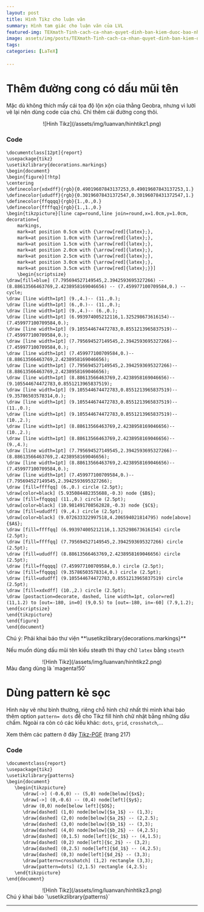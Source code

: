 ```yaml
---
layout: post
title: Hình Tikz cho luận văn 
summary: Hình tam giác cho luận văn của LVL
featured-img: TEXmath-Tinh-cach-ca-nhan-quyet-dinh-ban-kiem-duoc-bao-nhieu-tien.jpg
image: assets/img/posts/TEXmath-Tinh-cach-ca-nhan-quyet-dinh-ban-kiem-duoc-bao-nhieu-tien.jpg_sm.jpg
tags: 
categories: [LaTeX]

---
```

# Thêm đường cong có dấu mũi tên

Mặc dù không thích mấy cái tọa độ lộn xộn của thằng Geobra, nhưng vì lười vẽ lại nên dùng code của chú. Chỉ thêm cái đường cong thôi.

<div align="center" markdown="1">
![Hinh Tikz](/assets/img/luanvan/hinhtikz1.png)
</div>

### Code

```
\documentclass[12pt]{report}
\usepackage{tikz}
\usetikzlibrary{decorations.markings}
\begin{document}
\begin{figure}[!htp]
\centering
\definecolor{xdxdff}{rgb}{0.49019607843137253,0.49019607843137253,1.}
\definecolor{ududff}{rgb}{0.30196078431372547,0.30196078431372547,1.}
\definecolor{ffqqqq}{rgb}{1.,0.,0.}
\definecolor{ffffqq}{rgb}{1.,1.,0.}
\begin{tikzpicture}[line cap=round,line join=round,x=1.0cm,y=1.0cm, decoration={
    markings,
    mark=at position 0.5cm with {\arrow[red]{latex};},
	mark=at position 1.0cm with {\arrow[red]{latex};},
	mark=at position 1.5cm with {\arrow[red]{latex};},
	mark=at position 2.0cm with {\arrow[red]{latex};},
	mark=at position 2.5cm with {\arrow[red]{latex};},
	mark=at position 3.0cm with {\arrow[red]{latex};},
    mark=at position 3.5cm with {\arrow[red]{latex};}}]
    \begin{scriptsize}
\draw[fill=blue] (7.795694527149545,2.3942593695327266) -- (8.88613566463769,2.4238958169046656) -- (7.459977100709584,0.) -- cycle;
\draw [line width=1pt] (9.,4.)-- (11.,0.);
\draw [line width=1pt] (6.,0.)-- (11.,0.);
\draw [line width=1pt] (9.,4.)-- (6.,0.);
\draw [line width=1pt] (6.993974005212116,1.325298673616154)-- (7.459977100709584,0.);
\draw [line width=1pt] (9.105544674472783,0.8551213965837519)-- (7.459977100709584,0.);
\draw [line width=1pt] (7.795694527149545,2.3942593695327266)-- (7.459977100709584,0.);
\draw [line width=1pt] (7.459977100709584,0.)-- (8.88613566463769,2.4238958169046656);
\draw [line width=1pt] (7.795694527149545,2.3942593695327266)-- (8.88613566463769,2.4238958169046656);
\draw [line width=1pt] (8.88613566463769,2.4238958169046656)-- (9.105544674472783,0.8551213965837519);
\draw [line width=1pt] (9.105544674472783,0.8551213965837519)-- (9.35786503578314,0.);
\draw [line width=1pt] (9.105544674472783,0.8551213965837519)-- (11.,0.);
\draw [line width=1pt] (9.105544674472783,0.8551213965837519)-- (10.,2.);
\draw [line width=1pt] (8.88613566463769,2.4238958169046656)-- (10.,2.);
\draw [line width=1pt] (8.88613566463769,2.4238958169046656)-- (9.,4.);
\draw [line width=1pt] (7.795694527149545,2.3942593695327266)-- (8.88613566463769,2.4238958169046656);
\draw [line width=1pt] (8.88613566463769,2.4238958169046656)-- (7.459977100709584,0.);
\draw [line width=1pt] (7.459977100709584,0.)-- (7.795694527149545,2.3942593695327266);
\draw [fill=ffffqq] (6.,0.) circle (2.5pt);
\draw[color=black] (5.935084482355688,-0.3) node {$B$};
\draw [fill=ffqqqq] (11.,0.) circle (2.5pt);
\draw[color=black] (10.981491708562828,-0.3) node {$C$};
\draw [fill=ududff] (9.,4.) circle (2.5pt);
\draw[color=black] (9.072633322997518,4.206594021814795) node[above] {$A$};
\draw [fill=ffffqq] (6.993974005212116,1.325298673616154) circle (2.5pt);
\draw [fill=ffffqq] (7.795694527149545,2.3942593695327266) circle (2.5pt);
\draw [fill=ududff] (8.88613566463769,2.4238958169046656) circle (2.5pt);
\draw [fill=ffqqqq] (7.459977100709584,0.) circle (2.5pt);
\draw [fill=ffqqqq] (9.35786503578314,0.) circle (2.5pt);
\draw [fill=ududff] (9.105544674472783,0.8551213965837519) circle (2.5pt);
\draw [fill=xdxdff] (10.,2.) circle (2.5pt);
\draw [postaction=decorate, dashed, line width=1pt, color=red] (11,1.2) to [out=-180, in=0] (9,0.5) to [out=-180, in=-60] (7.9,1.2);
\end{scriptsize}
\end{tikzpicture}
\end{figure}
\end{document}
``` 


<div class="alert note" markdown="1">
Chú ý: Phải khai báo thư viện **\usetikzlibrary{decorations.markings}**
</div>

Nếu muốn dùng dấu mũi tên kiểu steath thì thay chữ `latex` bằng `steath`

<div align="center" markdown="1">
![Hinh Tikz](/assets/img/luanvan/hinhtikz2.png)
</div>

<div class="alert note" markdown="1">
Màu đang dùng là `magenta!50` 
</div>

# Dùng pattern kẻ sọc

Hình này vẽ như bình thường, riêng chỗ hình chữ nhất thì mình khai báo thêm option `pattern= dots` để cho Tikz fill hình chữ nhật bằng những dấu chấm. Ngoài ra còn có các kiểu khác: `dots`, `grid`, `crosshatch`,... 

Xem thêm các pattern ở đây [Tikz-PGF](/assets/files/LaTeX/Tikz-pgf.pdf) (trang 217)

### Code

```
\documentclass{report}
\usepackage{tikz}
\usetikzlibrary{patterns}
\begin{document}
   \begin{tikzpicture}
      \draw[->] (-0.6,0) -- (5,0) node[below]{$x$};
      \draw[->] (0,-0.6) -- (0,4) node[left]{$y$};
      \draw (0,0) node[below left]{$O$};
      \draw[dashed] (1,0) node[below]{$a_1$} -- (1,3);
      \draw[dashed] (2,0) node[below]{$a_2$} -- (2,2.5);
      \draw[dashed] (3,0) node[below]{$b_1$} -- (3,3);
      \draw[dashed] (4,0) node[below]{$b_2$} -- (4,2.5);
      \draw[dashed] (0,1.5) node[left]{$c_1$} -- (4,1.5);
      \draw[dashed] (0,2) node[left]{$c_2$} -- (3,2);
      \draw[dashed] (0,2.5) node[left]{$d_1$} -- (4,2.5);
      \draw[dashed] (0,3) node[left]{$d_2$} -- (3,3);
      \draw[pattern=crosshatch] (1,2) rectangle (3,3);
      \draw[pattern=dots] (2,1.5) rectangle (4,2.5); 
   \end{tikzpicture}
\end{document}
```


<div align="center" markdown="1">
![Hinh Tikz](/assets/img/luanvan/hinhtikz3.png)
</div>

<div class="alert danger" markdown="1">
Chú ý khai báo `\usetikzlibrary{patterns}` 
</div>

---
